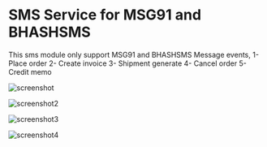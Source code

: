 # SMS Service for MSG91 and BHASHSMS
This sms module only support MSG91 and BHASHSMS
Message events,
  1- Place order
  2- Create invoice
  3- Shipment generate
  4- Cancel order
  5- Credit memo
  
  
  
  ![screenshot](https://user-images.githubusercontent.com/16399896/41154913-64b9be62-6b39-11e8-8564-776fbd63f742.png)



![screenshot2](https://user-images.githubusercontent.com/16399896/41154918-68e64104-6b39-11e8-8066-a5104cbf580c.png)


![screenshot3](https://user-images.githubusercontent.com/16399896/41154920-6d292ede-6b39-11e8-8de3-0b15d36f2322.png)


![screenshot4](https://user-images.githubusercontent.com/16399896/41154927-72ac3a22-6b39-11e8-9a4c-c981282e4901.png)

